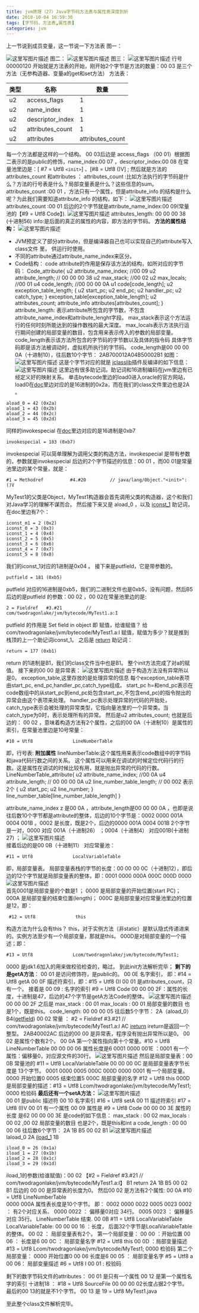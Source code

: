 ```yaml
---
title: jvm原理（27）Java字节码方法表与属性表深度剖析
date: 2018-10-04 16:59:30
tags: [字节码，方法表,属性表]
categories: jvm
---
```


上一节说到成员变量，这一节说一下方法表
图一：
<!-- more -->
![这里写图片描述](2018/10/04/jvm原理（27）Java字节码方法表与属性表深度剖析/20180804141952577.png)
图二：
![这里写图片描述](2018/10/04/jvm原理（27）Java字节码方法表与属性表深度剖析/20180804141459924.png)
图三：
![这里写图片描述](2018/10/04/jvm原理（27）Java字节码方法表与属性表深度剖析/20180804163928599.png)
行号00000120 开始就是方法表的开始，刚开始2个字节是方法的数量：00 03 是三个方法（无参构造器、变量a的get和set方法）
方法表：

| 类型|名称|数量
|-|-|-|
| u2 | access_flags | 1 |
| u2 | name_index | 1 |
| u2 | descriptor_index | 1 |
| u2 | attributes_count | 1 |
| u2 | attributes | attributes_count |

每一个方法都是这样的一个结构。
00 03后边是 access_flags  （00 01）根据图二表示的是public的修饰，name_index:00 07 ，descriptor_index:00 08 在常量池里边是：[ #7 = Utf8               `<init>`] 、[#8 = Utf8               ()V] ;
然后就是方法的attributes_count 和attributes ：
attributes_count :比如方法执行的字节码是什么？方法的行号表是什么？局部变量表是什么？这些信息的sum。
attributes_count :00 01 ，方法只有一个属性，但是attribute_info 的结构是什么呢？为此我们需要知道attribute_info 的结构，如下：
![这里写图片描述](2018/10/04/jvm原理（27）Java字节码方法表与属性表深度剖析/20180804164820491.png)
attributes_count :00 01  后边的2个字节就是attribute_name_index:00 09(常量池的【#9 = Utf8               Code】).
![这里写图片描述](2018/10/04/jvm原理（27）Java字节码方法表与属性表深度剖析/20180804170021549.png)
attributes_length: 00 00 00 38 (十进制56)
info:是后面的真正的属性的内容，即方法的字节码。
**方法的属性结构：**
![这里写图片描述](2018/10/04/jvm原理（27）Java字节码方法表与属性表深度剖析/20180812135910932.png)
 -  JVM预定义了部分attribute，但是编译器自己也可以实现自己的attribute写入class文件
    里， 供运行时使用。
 -  不同的attribute通过attribute_name_index来区分。
 -  Code结构：
     code attribute的作用是保存该方法的结构，如所对应的字节码：
     Code_attribute{
			u2 attribute_name_index; //00 09
			u2 attribute_length;           // 00 00 00 38
            u2 max_stack;                   //00 02
			u2 max_locals;                  //00 01
			u4 code_length;                 //00 00 00 0A
			u1 code[code_length];
			u2 exception_table_length;
			{
				u2 start_pc;
				u2 end_pc;
				u2 handler_pc;
				u2 catch_type;
			} exception_table[exception_table_length];
			u2 attributes_count;
			attribute_info attributes[attributes_count];
	  }
attribute_length: 表示attribute所包含的字节数，不包含attribute_name_index和attribute_lenght字段。
max_stack表示这个方法运行的任何时刻所能达到的操作数栈的最大深度。
max_locals表示方法执行运行期间创建的局部变量的数目，包含用来表示传入的参数的局部变量。
code_length表示该方法所包含的字节码的字节数以及具体的指令码
具体字节码即是该方法被调动时，虚拟机所执行的字节码。
code_length是00 00 00 0A（十进制10），往后数10个字节：
2AB700012A04B50002B1
如图：
![这里写图片描述](2018/10/04/jvm原理（27）Java字节码方法表与属性表深度剖析/20180812114532838.png)
这是个字节对应的就是 [jclasslib](https://github.com/ingokegel/jclasslib.git)插件反编译的如下信息：
![这里写图片描述](2018/10/04/jvm原理（27）Java字节码方法表与属性表深度剖析/20180812115005415.png)
这里边有很多助记词。助记词和16进制编码在jvm里边有已经定义好的映射关系。
单击bytecode里边的load0进入oracle的官方网站，load0在[doc](https://docs.oracle.com/javase/specs/jvms/se8/html/jvms-6.html#jvms-6.5.aload_n)里边对应的是16进制的0x2a，而在我们的class文件里边也是2A 。

```
aload_0 = 42 (0x2a)
aload_1 = 43 (0x2b)
aload_2 = 44 (0x2c)
aload_3 = 45 (0x2d)
```
同样的invokespecial 在[doc](https://docs.oracle.com/javase/specs/jvms/se8/html/jvms-6.html#jvms-6.5.invokespecial)里边对应的是16进制是0xb7

```
invokespecial = 183 (0xb7)
```
invokespecial 可以简单理解为调用父类的构造方法，invokespecial 是带有参数的，参数就是invokespecial 后边的2个字节描述的信息：00 01 ，而00 01是常量池里边的某个常量，就是：
```
#1 = Methodref          #4.#20         // java/lang/Object."<init>":()V
```
 MyTest1的父类是Object，MyTest1构造器会首先调用父类的构造器，这个和我们对Java学习的理解不谋而合。
 然后接下来又是 aload_0  ，以及 [iconst_1](https://docs.oracle.com/javase/specs/jvms/se8/html/jvms-6.html#jvms-6.5.iconst_i) 助记词，在doc里边有7个：

```
iconst_m1 = 2 (0x2)
iconst_0 = 3 (0x3)
iconst_1 = 4 (0x4)
iconst_2 = 5 (0x5)
iconst_3 = 6 (0x6)
iconst_4 = 7 (0x7)
iconst_5 = 8 (0x8)
```
我们的iconst_1对应的1进制是0x04 。
接下来是putfield，它是带参数的。
```
putfield = 181 (0xb5)
```
putfield 对应的16进制是0xb5，我们的二进制文件也是0xb5，没有问题，然后B5后边的是putfield 的参数：00 02 ，00 02在常量池里边的是:

```
2 = Fieldref   #3.#21         // com/twodragonlake/jvm/bytecode/MyTest1.a:I
```
putfield 的作用是 Set field in object 即 赋值，给谁赋值？ 给com/twodragonlake/jvm/bytecode/MyTest1.a:I  赋值，赋值为多少？就是推到栈顶的上一个助记词iconst_1。
之后是 [return](https://docs.oracle.com/javase/specs/jvms/se8/html/jvms-6.html#jvms-6.5.return) 助记词：
```
return = 177 (0xb1)
```
return 的1进制是B1，我们的class文件当中也是B1。
整个init方法完成了对a的赋值。
接下来的00 00 是异常表：
![这里写图片描述](2018/10/04/jvm原理（27）Java字节码方法表与属性表深度剖析/20180812135630658.png)
由于构造方法没有异常所以是0。
exception_table,这里存放的是处理异常的信息
每个exception_table表项由start_pc, end_pc,handler_pc,catch_type组成。
start_pc h=和end_pc表示在code数组中的从start_pc到end_pc处包含start_pc,不包含end_pc)的指令抛出的异常会由这个表项来处理。
handler_pc表示处理异常的代码的开始处，catch_type表示会被处理的异常类型，它指向量池里的一个异常类。当catch_type为0时，表示处理所有的异常。
然后是u2 attributes_count; 也就是后边的： 00 02 ，意味着构造方法有2个属性，之后的00 0A（十进制10）是属性的索引，在常量池里边是10号常量：
```
#10 = Utf8               LineNumberTable
```
即，行号表:
 **附加属性**
 lineNumberTable:这个属性用来表示code数组中的字节码和java代码行数之间的关系。
 这个属性可以用来在调试的时候定位代码行的行数。这是属性在调试的时候比较有用，就是抛出异常的代码的行数。
 LineNumberTable_attribute{
 u2 attribute_name_index; //00 0A
 u4 attribute_length;           // 00 00 00 0A
 u2 line_number_table_length;  // 00 002 表示2个
 {
	 u2 start_pc;
	 u2 line_number;
 } line_number_table[line_number_table_length]
 }

 attribute_name_index z 是00 0A ，attribute_length是00 00 00 0A ，也即是说往后数10个字节都是attribute的整体，后边的10个字节是：0002 0000 001A 0004 001B 。0002 是长度，既是2个，后边的0000 001A 0004 001B  2个字节是一对，0000  对应 001A（十进制26） ；0004（十进制4） 对应001B(十进制27)  ；
 ![这里写图片描述](2018/10/04/jvm原理（27）Java字节码方法表与属性表深度剖析/20180812141751730.png)  
接着后边的是00 0B（十进制11） 对应常量池：

```
#11 = Utf8               LocalVariableTable
```
即，局部变量表。
局部变量表栈的字节的长度：00 00 00 0C（十进制12），即后边的12个字节就是局部变量表的整体，即：0001 0000 000A 000C 000D 0000
![这里写图片描述](2018/10/04/jvm原理（27）Java字节码方法表与属性表深度剖析/20180812142445630.png)  
首先0001是局部变量的个数是1 ；
0000 是局部变量的开始位置(start PC)；
000A 是局部变量的结束位置(length)；
000C 是局部变量对应常量池里边的位置是12，即：

```
 #12 = Utf8               this
```
构造方法为什么会有this？ this，对于实例方法（非static）是默认隐式传递进来的。实例方法至少有一个局部变量，那就是this。
000D是对局部变量的一个描述；即：

```
#13 = Utf8               Lcom/twodragonlake/jvm/bytecode/MyTest1;
```
0000 是jdk1.6加入的用来做校验检查的，略过。
到此init方法解析完毕；
**剩下的是getA方法**：
00 01 是访问修饰符，是public的。
00 0E 名字索引， 即：#14 = Utf8               getA
00 0F 描述符索引，即：#15 = Utf8               ()I
00 01 是attributes_count，只有一个。
接着是 00 09 : 名字的索引 #9 = Utf8              Code
00 00 00 2F：属性的长度，十进制是47，后边的47个字节是getA方法Code的整体。
![这里写图片描述](2018/10/04/jvm原理（27）Java字节码方法表与属性表深度剖析/20180812145301798.png)
00 00 00 2F 之后是
max_stack : 00 01
max_locals : 00 01 局部变量的数目 也是1个，既是this。
code_length: 00 00 00 05
往后数5个字节：
2A（aload_0）
B4([getfield](https://docs.oracle.com/javase/specs/jvms/se8/html/jvms-6.html#jvms-6.5.getfield))
00 02  常量 ： #2 = Fieldref           #3.#21         // com/twodragonlake/jvm/bytecode/MyTest1.a:I
AC [ireturn](https://docs.oracle.com/javase/specs/jvms/se8/html/jvms-6.html#jvms-6.5.ireturn)  ireturn是返回一个整型。
2AB40002AC 后边的00 00 是异常表，程序没有抛出异常所以是0。
00 02 是属性个数有2个。
00 0A 第一个属性指向第十个常量。#10 = Utf8               LineNumberTable
00 00 00 06 属性长度是6
0001 0000 001E ：0001  有一个属性：偏移量0，对应源文件的30行。
![这里写图片描述](2018/10/04/jvm原理（27）Java字节码方法表与属性表深度剖析/20180812151412282.png)
然后是局部变量表：00 0B 常量池的 #11 = Utf8               LocalVariableTable
00 00 00 0C 是局部变量表字节长度是 13个字节。
0001 0000 0005 000C 000D 0000
0001 有一个局部变量。
0000 开始位置0
0005  结束位置5
000C  局部变量的名字 #12 = Utf8               this
000D 是局部变量的描述：#13 = Utf8               Lcom/twodragonlake/jvm/bytecode/MyTest1;
0000 检验码
 **最后还有一个setA方法：**
 ![这里写图片描述](2018/10/04/jvm原理（27）Java字节码方法表与属性表深度剖析/20180812152918248.png)  
 00 01 是public 描述符
 00 10 名字索引 #16 = Utf8               setA
 00 11 描述符索引 #17 = Utf8               (I)V
 00 01 有一个属性
 00 09 属性是 #9 = Utf8               Code
 00 00 00 3E 属性的长度 是62
  00 00 00 3E 是code的如下信息：
  max_stack : 00 02
  max_locals  : 00 02 ,00 02 局部变量的数目 也是2个，既是this和int a
  code_length :  00 00 00 06 往后数6个字节：
  2A 1B B5 00 02 B1
  ![这里写图片描述](2018/10/04/jvm原理（27）Java字节码方法表与属性表深度剖析/20180812154221965.png)  
  laload_0  2A
  [iload_1](https://docs.oracle.com/javase/specs/jvms/se8/html/jvms-6.html#jvms-6.5.iload_n)   1B

```
iload_0 = 26 (0x1a)
iload_1 = 27 (0x1b)
iload_2 = 28 (0x1c)
iload_3 = 29 (0x1d)
```
iload_1的参数(给谁赋值)：00 02 【#2 = Fieldref           #3.#21         // com/twodragonlake/jvm/bytecode/MyTest1.a:I】
B1 return
 2A 1B B5 00 02 B1 后边的 00 00 是异常表的长度为0。
 然后00 02 是方法有2个属性:
 00 0A  #10 = Utf8               LineNumberTable  
 0000 000A     属性表长度是10个字节。
 即：
 0002 0000 0022 0005 0023
 0002 ： 有2个对应关系、
 0000  0022 ： 偏移量0对应 34行。
 0005  0023  ： 偏移量5对应 35行。
 LineNumberTable  结束.
 00 0B  #11 = Utf8               LocalVariableTable
 LocalVariableTable:
 00 00 00 16  ：长度， 后面32个字节是LocalVariableTable的整体。
 00 02 ： 局部变量表有2个。
 第一个局部变量：
 00 00 ：开始位置
 00 06 ： 长度是6
 00 0C ： 局部变量名字 #12 = Utf8               this
 00 0D ：局部变量描述 #13 = Utf8               Lcom/twodragonlake/jvm/bytecode/MyTest1;
 0000 检验码
 第二个局部变量：
 0000 开始位置0
 00 06 长度是6
 00 05 ： 局部变量名字 #5 = Utf8               a
 00 06： 局部变量描述 #6 = Utf8               I
 00 01 : 校验码

剩下的数字节码文件的attributes：
00 01 是只有一个属性
00 12 是第一个属性名字的索引 十进制18 ： #18 = Utf8               SourceFile
00 00 00 02长度占据2个字节。
最后的00 13的就是不1个字节。
00 13  是 19 = Utf8               MyTest1.java

至此整个class文件解析完毕。
